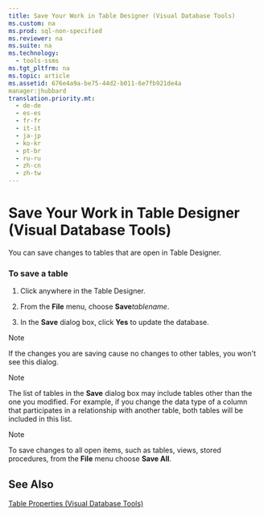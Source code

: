```yaml
---
title: Save Your Work in Table Designer (Visual Database Tools)
ms.custom: na
ms.prod: sql-non-specified
ms.reviewer: na
ms.suite: na
ms.technology: 
  - tools-ssms
ms.tgt_pltfrm: na
ms.topic: article
ms.assetid: 676e4a9a-be75-44d2-b011-6e7fb921de4a
manager:jhubbard
translation.priority.mt: 
  - de-de
  - es-es
  - fr-fr
  - it-it
  - ja-jp
  - ko-kr
  - pt-br
  - ru-ru
  - zh-cn
  - zh-tw
---
```

# Save Your Work in Table Designer (Visual Database Tools)
You can save changes to tables that are open in Table Designer.  
  
### To save a table  
  
1.  Click anywhere in the Table Designer.  
  
2.  From the **File** menu, choose **Save***tablename*.  
  
3.  In the **Save** dialog box, click **Yes** to update the database.  
  
> [!NOTE]  
> If the changes you are saving cause no changes to other tables, you won't see this dialog.  
  
> [!NOTE]  
> The list of tables in the **Save** dialog box may include tables other than the one you modified. For example, if you change the data type of a column that participates in a relationship with another table, both tables will be included in this list.  
  
> [!NOTE]  
> To save changes to all open items, such as tables, views, stored procedures, from the **File** menu choose **Save All**.  
  
## See Also  
[Table Properties &#40;Visual Database Tools&#41;](../content/Table-Properties--Visual-Database-Tools-.md)  
  
